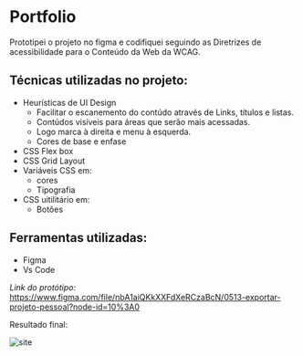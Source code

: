 # Portfolio
Prototipei o projeto no figma e codifiquei seguindo as Diretrizes de acessibilidade para o Conteúdo da Web da WCAG.

## Técnicas utilizadas no projeto:
- Heurísticas de UI Design
  - Facilitar o escanemento do contúdo através de Links, títulos e listas.
  - Contúdos visíveis para áreas que serão mais acessadas.
  - Logo marca à direita e menu à esquerda.
  - Cores de base e enfase
- CSS Flex box
- CSS Grid Layout
- Variáveis CSS em:
  - cores
  - Tipografia
- CSS uitilitário em:
  - Botões
  

## Ferramentas utilizadas:
- Figma
- Vs Code

*Link do protótipo:*
https://www.figma.com/file/nbA1aiQKkXXFdXeRCzaBcN/0513-exportar-projeto-pessoal?node-id=10%3A0


Resultado final:


![site](https://user-images.githubusercontent.com/97902364/178330090-3ef2a63f-a8d9-46ba-bc85-47abbcec8f3e.jpg)


